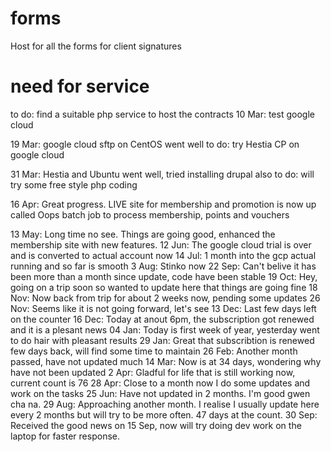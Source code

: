 # forms
Host for all the forms for client signatures

# need for service
to do: find a suitable php service to host the contracts
10 Mar: test google cloud

19 Mar: google cloud sftp on CentOS went well
to do: try Hestia CP on google cloud

31 Mar: Hestia and Ubuntu went well, tried installing drupal also
to do: will try some free style php coding

16 Apr: Great progress. LIVE site for membership and promotion is now up called Oops
batch job to process membership, points and vouchers

13 May: Long time no see. Things are going good, enhanced the membership site with new features.
12 Jun: The google cloud trial is over and is converted to actual account now
14 Jul: 1 month into the gcp actual running and so far is smooth
3 Aug: Stinko now
22 Sep: Can't belive it has been more than a month since update, code have been stable
19 Oct: Hey, going on a trip soon so wanted to update here that things are going fine
18 Nov: Now back from trip for about 2 weeks now, pending some updates
26 Nov: Seems like it is not going forward, let's see
13 Dec: Last few days left on the counter
16 Dec: Today at anout 6pm, the subscription got renewed and it is a plesant news
04 Jan: Today is first week of year, yesterday went to do hair with pleasant results
29 Jan: Great that subscribtion is renewed few days back, will find some time to maintain
26 Feb: Another month passed, have not updated much
14 Mar: Now is at 34 days, wondering why have not been updated
2 Apr: Gladful for life that is still working now, current count is 76
28 Apr: Close to a month now I do some updates and work on the tasks
25 Jun: Have not updated in 2 months. I'm good gwen cha na.
29 Aug: Approaching another month. I realise I usually update here every 2 months but will try to be more often. 47 days at the count.
30 Sep: Received the good news on 15 Sep, now will try doing dev work on the laptop for faster response.

